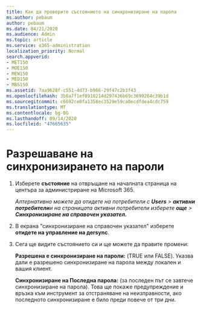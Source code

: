 ```yaml
---
title: Как да проверите състоянието на синхронизиране на парола
ms.author: pebaum
author: pebaum
ms.date: 04/21/2020
ms.audience: Admin
ms.topic: article
ms.service: o365-administration
localization_priority: Normal
search.appverid:
- MET150
- MOE150
- MEW150
- MED150
- MBS150
ms.assetid: 7aa9628f-c551-4d73-b966-29f47c2b3f43
ms.openlocfilehash: 3b8a7f1ef0910214d297436b69c3699264c39b1d
ms.sourcegitcommit: c6692ce0fa1358ec3529e59ca0ecdfdea4cdc759
ms.translationtype: MT
ms.contentlocale: bg-BG
ms.lasthandoff: 09/14/2020
ms.locfileid: "47665635"
---
```

# <a name="enable-password-sync"></a>Разрешаване на синхронизирането на пароли

1.  Изберете **състояние** на отвръщане на началната страница на центъра за администриране на Microsoft 365. 
    
     *Алтернативно можете да отидете на потребители с **Users** \> **активни потребители**и на страницата активни потребители изберете **още** \> **Синхронизиране на справочен указател.*** 
    
2. В екрана "синхронизиране на справочен указател" изберете **отидете на управление на деrsync**. 
    
3. Сега ще видите състоянието си и ще можете да правите промени:
    
    **Разрешена е синхронизиране на пароли:** (TRUE или FALSE). Указва дали е разрешено синхронизиране на парола между локален и вашия клиент. 
    
    **Синхронизиране на Последна парола:** (за последен път се завтече синхронизиране на парола). Това ще покаже предупреждение и връзка към инструмент за отстраняване на неизправности, ако последното синхронизиране е било преди повече от три дни. 
    

